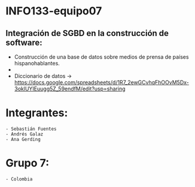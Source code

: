 # INFO133-equipo07
## Integración de SGBD en la construcción de software:
- Construcción de una base de datos sobre medios de prensa de países hispanohablantes.
- 
- Diccionario de datos -> https://docs.google.com/spreadsheets/d/1R7_2ewGCvhqFhOOvM5Dx-3oklUYIEuugg5Z_59endfM/edit?usp=sharing

# Integrantes:
    - Sebastián Fuentes
    - Andrés Galaz
    - Ana Gerding

# Grupo 7:
    - Colombia
